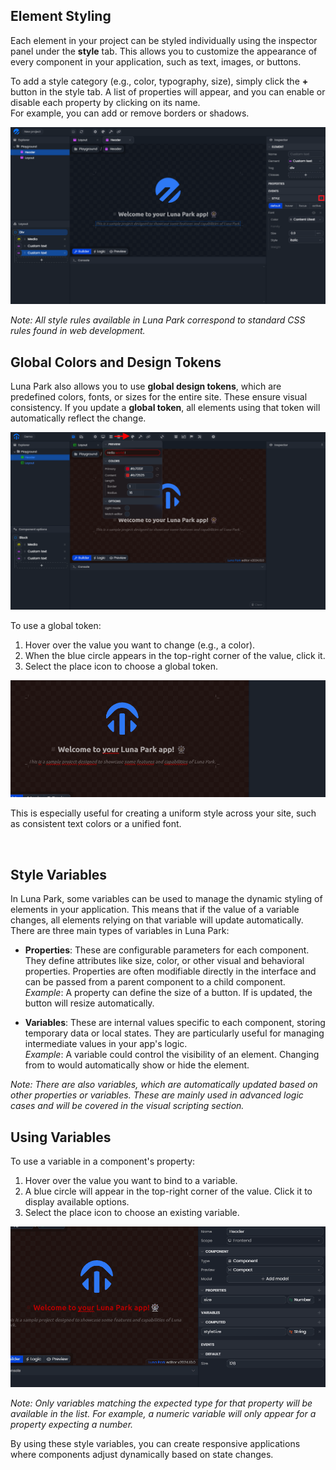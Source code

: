 ## Element Styling

Each element in your project can be styled individually using the inspector panel under the **style** tab. This allows you to customize the appearance of every component in your application, such as text, images, or buttons.

To add a style category (e.g., color, typography, size), simply click the **+** button in the style tab. A list of properties will appear, and you can enable or disable each property by clicking on its name.  
For example, you can add or remove borders or shadows.

![Screenshot of the Luna Park editor](../../assets/layout-editor/styling-assets/screen2.png)

_Note: All style rules available in Luna Park correspond to standard CSS rules found in web development._

## Global Colors and Design Tokens

Luna Park also allows you to use **global design tokens**, which are predefined colors, fonts, or sizes for the entire site. These ensure visual consistency. If you update a **global token**, all elements using that token will automatically reflect the change.

![Screenshot of the Luna Park editor](../../assets/layout-editor/styling-assets/screen1.png)

To use a global token:

1. Hover over the value you want to change (e.g., a color).
2. When the blue circle appears in the top-right corner of the value, click it.
3. Select the place icon to choose a global token.

![GIF of global token usage in Luna Park](../../assets/layout-editor/styling-assets/gif1.gif)

This is especially useful for creating a uniform style across your site, such as consistent text colors or a unified font.

<br/>

## Style Variables

In Luna Park, some variables can be used to manage the dynamic styling of elements in your application. This means that if the value of a variable changes, all elements relying on that variable will update automatically.  
There are three main types of variables in Luna Park:

- **Properties**: These are configurable parameters for each component. They define attributes like size, color, or other visual and behavioral properties. Properties are often modifiable directly in the interface and can be passed from a parent component to a child component.  
  _Example_: A <Highlight text="size"/> property can define the size of a button. If <Highlight text="size"/> is updated, the button will resize automatically.

- **Variables**: These are internal values specific to each component, storing temporary data or local states. They are particularly useful for managing intermediate values in your app's logic.  
  _Example_: A variable <Highlight text="isVisible"/> could control the visibility of an element. Changing <Highlight text="isVisible"/> from <Highlight text="true"/> to <Highlight text="false"/> would automatically show or hide the element.

_Note: There are also <Highlight text="Computed"/> variables, which are automatically updated based on other properties or variables. These are mainly used in advanced logic cases and will be covered in the visual scripting section._

## Using Variables

To use a variable in a component's property:

1. Hover over the value you want to bind to a variable.
2. A blue circle will appear in the top-right corner of the value. Click it to display available options.
3. Select the place icon to choose an existing variable.

![GIF of variable usage in Luna Park](../../assets/layout-editor/styling-assets/gif2.gif)

_Note: Only variables matching the expected type for that property will be available in the list. For example, a numeric variable will only appear for a property expecting a number._

By using these style variables, you can create responsive applications where components adjust dynamically based on state changes.

